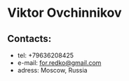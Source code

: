 # Viktor Ovchinnikov

## Contacts:
* tel: +79636208425
* e-mail: for.redko@gmail.com
* adress: Moscow, Russia